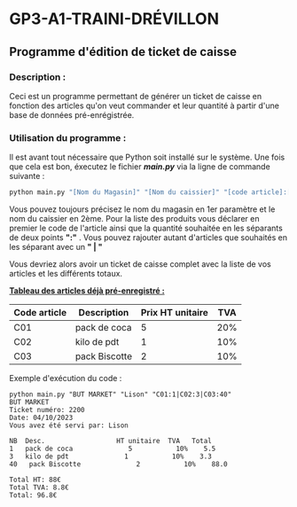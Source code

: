 # GP3-A1-TRAINI-DRÉVILLON
## Programme d'édition de ticket de caisse

### __Description :__
Ceci est un programme permettant de générer un ticket de caisse en fonction des articles qu'on veut commander et leur quantité à partir d'une base de données pré-enrégistrée.

### __Utilisation du programme :__
Il est avant tout nécessaire que Python soit installé sur le système.
Une fois que cela est bon, éxecutez le fichier ___main.py___ via la ligne de commande suivante :

```python
python main.py "[Nom du Magasin]" "[Nom du caissier]" "[code article]:[quantité]|[code article suivante]:[quantité]"
```

Vous pouvez toujours précisez le nom du magasin en 1er paramètre et le nom du caissier en 2ème. Pour la liste des produits vous déclarer en premier le code de l'article ainsi que la quantité souhaitée en les séparants de deux points __":"__ . Vous pouvez rajouter autant d'articles que souhaités en les séparant avec un __" | "__

Vous devriez alors avoir un ticket de caisse complet avec la liste de vos articles et les différents totaux.

__<u> Tableau des articles déjà pré-enregistré :</u>__

| Code article | Description  | Prix HT unitaire | TVA |
|--------------|--------------|------------------|-----|
|C01           | pack de coca | 5                | 20% |
|C02           | kilo de pdt  | 1                | 10% |
|C03           | pack Biscotte| 2                | 10% |

Exemple d'exécution du code :

```console
python main.py "BUT MARKET" "Lison" "C01:1|C02:3|C03:40"
BUT MARKET
Ticket numéro: 2200
Date: 04/10/2023
Vous avez été servi par: Lison

NB  Desc.                  HT unitaire  TVA   Total    
1   pack de coca              5           10%    5.5   
3   kilo de pdt              1           10%    3.3    
40   pack Biscotte              2           10%    88.0

Total HT: 88€
Total TVA: 8.8€
Total: 96.8€
```
